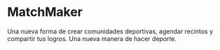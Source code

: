 # MatchMaker
Una nueva forma de crear comunidades deportivas, agendar recintos y compartir tus logros. Una nueva manera de hacer deporte.
